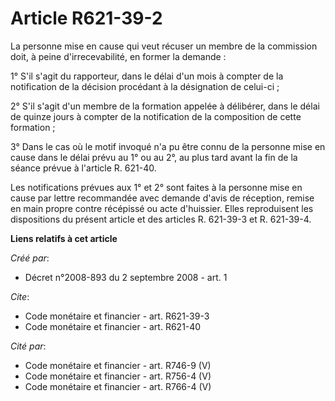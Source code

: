 # Article R621-39-2

La personne mise en cause qui veut récuser un membre de la commission doit, à peine d'irrecevabilité, en former la demande :

1° S'il s'agit du rapporteur, dans le délai d'un mois à compter de la notification de la décision procédant à la désignation
de celui-ci ;

2° S'il s'agit d'un membre de la formation appelée à délibérer, dans le délai de quinze jours à compter de la notification de
la composition de cette formation ;

3° Dans le cas où le motif invoqué n'a pu être connu de la personne mise en cause dans le délai prévu au 1° ou au 2°, au plus
tard avant la fin de la séance prévue à l'article R. 621-40.

Les notifications prévues aux 1° et 2° sont faites à la personne mise en cause par lettre recommandée avec demande d'avis de
réception, remise en main propre contre récépissé ou acte d'huissier. Elles reproduisent les dispositions du présent article
et des articles R. 621-39-3 et R. 621-39-4.

**Liens relatifs à cet article**

_Créé par_:

  - Décret n°2008-893 du 2 septembre 2008 - art. 1

_Cite_:

  - Code monétaire et financier - art. R621-39-3
  - Code monétaire et financier - art. R621-40

_Cité par_:

  - Code monétaire et financier - art. R746-9 (V)
  - Code monétaire et financier - art. R756-4 (V)
  - Code monétaire et financier - art. R766-4 (V)
